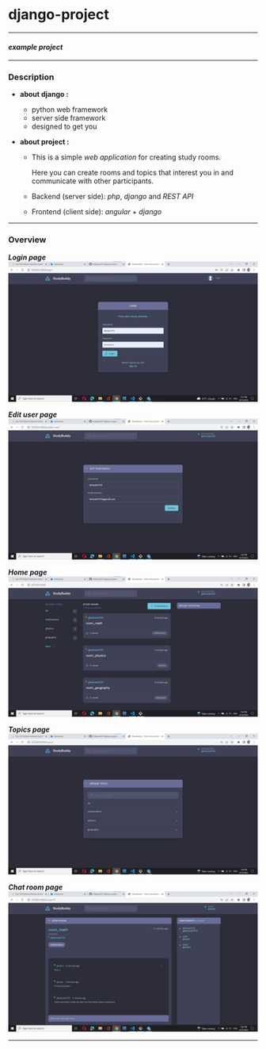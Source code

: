 # django-project
- - - 
#### _example project_
- - - 
### Description
* **about django :**
  * python web framework
  * server side framework
  * designed to get you

* **about project :**
  * This is  a simple _web application_ for creating study rooms.
    
    Here you can create rooms and topics that interest you in and  communicate with other participants.
  * Backend (server side):
    _php_, _django_ and _REST API_
  * Frontend (client side):
    _angular_ + _django_
- - -
### Overview
**_Login page_**
![Login page](screens/picture_3.jpg)

**_Edit user page_**
![Edit user page](screens/picture_2.jpg)

**_Home page_**
![Home page](screens/picture_1.jpg)

**_Topics page_**
![Topics pag](screens/picture_5.jpg)

**_Chat room page_**
![Chat room page](screens/picture_6.jpg)
- - -